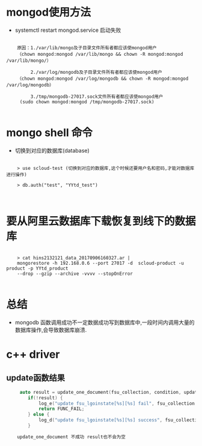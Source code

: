 # mongod使用方法

- systemctl restart mongod.service 启动失败

``` shell

    原因：1./var/lib/mongo及子目录文件所有者都应该使mongod用户
    （chown mongod:mongod /var/lib/mongo && chown -R mongod:mongod /var/lib/mongo/）
    
         2./var/log/mongodb及子目录文件所有者都应该使mongod用户
    （chown mongod:mongod /var/log/mongodb && chown -R mongod:mongod /var/log/mongodb）
    
         3./tmp/mongodb-27017.sock文件所有者都应该使mongod用户
     (sudo chown mongod:mongod /tmp/mongodb-27017.sock)
			
```

# mongo shell 命令

- 切换到对应的数据库(database)

``` shell

    > use scloud-test (切换到对应的数据库,这个时候还要用户名和密码,才能对数据库进行操作)
    
    > db.auth("test", "YYtd_test")
    
			
```

# 要从阿里云数据库下载恢复到线下的数据库

``` shell

    > cat hins2132121_data_20170906160327.ar |  
    mongorestore -h 192.168.0.6 --port 27017 -d  scloud-product -u product -p YYtd_product  
    --drop --gzip --archive -vvvv --stopOnError
    	
```

# 总结

- mongodb 函数调用成功不一定数据成功写到数据库中,一段时间内调用大量的数据库操作,会导致数据库崩溃.

# c++ driver

## update函数结果

```c++
     auto result = update_one_document(fsu_collection, condition, update);
        if(!result) {
            log_e("update fsu_lgoinstate[%s][%s] fail", fsu_collection.c_str(), fsuid.c_str());
            return FUNC_FAIL;
        } else {
            log_d("update fsu_lgoinstate[%s][%s] success", fsu_collection.c_str(), fsuid.c_str());
        }
		
	update_one_document 不成功 result也不会为空
```
